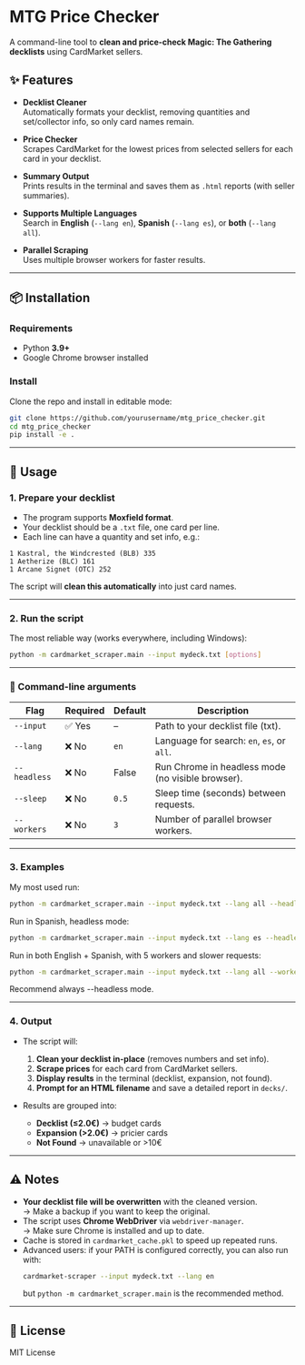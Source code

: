 # MTG Price Checker

A command-line tool to **clean and price-check Magic: The Gathering decklists** using CardMarket sellers.

## ✨ Features

- **Decklist Cleaner**  
  Automatically formats your decklist, removing quantities and set/collector info, so only card names remain.

- **Price Checker**  
  Scrapes CardMarket for the lowest prices from selected sellers for each card in your decklist.

- **Summary Output**  
  Prints results in the terminal and saves them as `.html` reports (with seller summaries).

- **Supports Multiple Languages**  
  Search in **English** (`--lang en`), **Spanish** (`--lang es`), or **both** (`--lang all`).

- **Parallel Scraping**  
  Uses multiple browser workers for faster results.

---

## 📦 Installation

### Requirements
- Python **3.9+**
- Google Chrome browser installed

### Install
Clone the repo and install in editable mode:

```bash
git clone https://github.com/yourusername/mtg_price_checker.git
cd mtg_price_checker
pip install -e .
```

---

## 🚀 Usage

### 1. Prepare your decklist
- The program supports **Moxfield format**.  
- Your decklist should be a `.txt` file, one card per line.  
- Each line can have a quantity and set info, e.g.:

```
1 Kastral, the Windcrested (BLB) 335
1 Aetherize (BLC) 161
1 Arcane Signet (OTC) 252
```

The script will **clean this automatically** into just card names.

---

### 2. Run the script

The most reliable way (works everywhere, including Windows):

```bash
python -m cardmarket_scraper.main --input mydeck.txt [options]
```

---

### 🔧 Command-line arguments

| Flag         | Required | Default | Description |
|--------------|----------|---------|-------------|
| `--input`    | ✅ Yes   | –       | Path to your decklist file (txt). |
| `--lang`     | ❌ No    | `en`    | Language for search: `en`, `es`, or `all`. |
| `--headless` | ❌ No    | False   | Run Chrome in headless mode (no visible browser). |
| `--sleep`    | ❌ No    | `0.5`   | Sleep time (seconds) between requests. |
| `--workers`  | ❌ No    | `3`     | Number of parallel browser workers. |

---

### 3. Examples

My most used run:
```bash
python -m cardmarket_scraper.main --input mydeck.txt --lang all --headless
```

Run in Spanish, headless mode:
```bash
python -m cardmarket_scraper.main --input mydeck.txt --lang es --headless
```

Run in both English + Spanish, with 5 workers and slower requests:
```bash
python -m cardmarket_scraper.main --input mydeck.txt --lang all --workers 5 --sleep 1.0 --headless
```

Recommend always --headless mode.

---

### 4. Output

- The script will:
  1. **Clean your decklist in-place** (removes numbers and set info).
  2. **Scrape prices** for each card from CardMarket sellers.
  3. **Display results** in the terminal (decklist, expansion, not found).
  4. **Prompt for an HTML filename** and save a detailed report in `decks/`.

- Results are grouped into:
  - **Decklist (≤2.0€)** → budget cards  
  - **Expansion (>2.0€)** → pricier cards  
  - **Not Found** → unavailable or >10€  

---

## ⚠️ Notes

- **Your decklist file will be overwritten** with the cleaned version.  
  → Make a backup if you want to keep the original.  
- The script uses **Chrome WebDriver** via `webdriver-manager`.  
  → Make sure Chrome is installed and up to date.  
- Cache is stored in `cardmarket_cache.pkl` to speed up repeated runs.  
- Advanced users: if your PATH is configured correctly, you can also run with:
  ```bash
  cardmarket-scraper --input mydeck.txt --lang en
  ```
  but `python -m cardmarket_scraper.main` is the recommended method.

---

## 📝 License

MIT License
